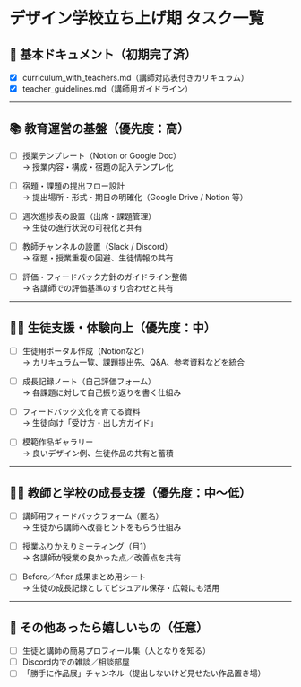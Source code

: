 # デザイン学校立ち上げ期 タスク一覧

## 🌱 基本ドキュメント（初期完了済）
- [x] curriculum_with_teachers.md（講師対応表付きカリキュラム）
- [x] teacher_guidelines.md（講師用ガイドライン）

---

## 📚 教育運営の基盤（優先度：高）

- [ ] 授業テンプレート（Notion or Google Doc）  
  → 授業内容・構成・宿題の記入テンプレ化

- [ ] 宿題・課題の提出フロー設計  
  → 提出場所・形式・期日の明確化（Google Drive / Notion 等）

- [ ] 週次進捗表の設置（出席・課題管理）  
  → 生徒の進行状況の可視化と共有

- [ ] 教師チャンネルの設置（Slack / Discord）  
  → 宿題・授業重複の回避、生徒情報の共有

- [ ] 評価・フィードバック方針のガイドライン整備  
  → 各講師での評価基準のすり合わせと共有

---

## 👨‍🎓 生徒支援・体験向上（優先度：中）

- [ ] 生徒用ポータル作成（Notionなど）  
  → カリキュラム一覧、課題提出先、Q&A、参考資料などを統合

- [ ] 成長記録ノート（自己評価フォーム）  
  → 各課題に対して自己振り返りを書く仕組み

- [ ] フィードバック文化を育てる資料  
  → 生徒向け「受け方・出し方ガイド」

- [ ] 模範作品ギャラリー  
  → 良いデザイン例、生徒作品の共有と蓄積

---

## 🧑‍🏫 教師と学校の成長支援（優先度：中〜低）

- [ ] 講師用フィードバックフォーム（匿名）  
  → 生徒から講師へ改善ヒントをもらう仕組み

- [ ] 授業ふりかえりミーティング（月1）  
  → 各講師が授業の良かった点／改善点を共有

- [ ] Before／After 成果まとめ用シート  
  → 生徒の成長記録としてビジュアル保存・広報にも活用

---

## 📝 その他あったら嬉しいもの（任意）

- [ ] 生徒と講師の簡易プロフィール集（人となりを知る）
- [ ] Discord内での雑談／相談部屋
- [ ] 「勝手に作品展」チャンネル（提出しないけど見せたい作品置き場）
